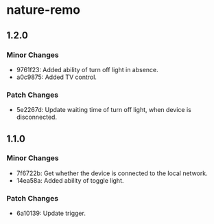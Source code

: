 # nature-remo

## 1.2.0

### Minor Changes

- 9761f23: Added ability of turn off light in absence.
- a0c9875: Added TV control.

### Patch Changes

- 5e2267d: Update waiting time of turn off light, when device is disconnected.

## 1.1.0

### Minor Changes

- 7f6722b: Get whether the device is connected to the local network.
- 14ea58a: Added ability of toggle light.

### Patch Changes

- 6a10139: Update trigger.
